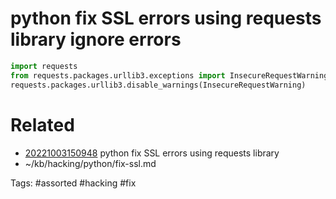 # python fix SSL errors using requests library ignore errors
```python
import requests
from requests.packages.urllib3.exceptions import InsecureRequestWarning
requests.packages.urllib3.disable_warnings(InsecureRequestWarning)
```

# Related
- [20221003150948](/zet/20221003150948/README.md) python fix SSL errors using requests library
- ~/kb/hacking/python/fix-ssl.md

Tags:
    #assorted #hacking #fix
